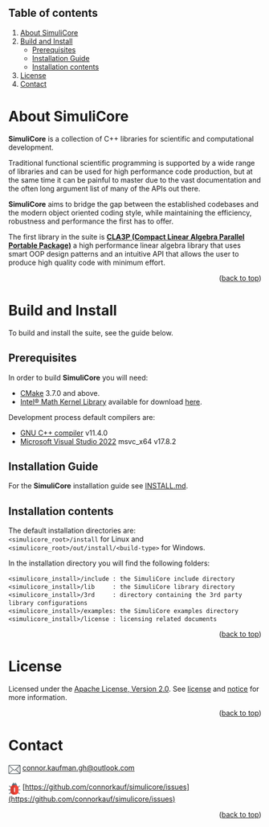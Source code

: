 <a name="top"></a>



## Table of contents

1. [About SimuliCore](#about-simulicore)
2. [Build and Install](#build-and-install)
    - [Prerequisites](#prerequisites)
    - [Installation Guide](#installation-guide)
    - [Installation contents](#installation-contents)
3. [License](#license)
4. [Contact](#contact)




# About SimuliCore

**SimuliCore** is a collection of C++ libraries for scientific and computational development.

Traditional functional scientific programming is supported by a wide range of libraries and can be used for high performance code production, but at the same time it can be painful to master due to the vast documentation and the often long argument list of many of the APIs out there.

**SimuliCore** aims to bridge the gap between the established codebases and the modern object oriented coding style, while maintaining the efficiency, robustness and performance the first has to offer. 

The first library in the suite is [**CLA3P (Compact Linear Algebra Parallel Portable Package)**](cla3p.mod/README.md) a high performance linear algebra library that uses smart OOP design patterns and an intuitive API that allows the user to produce high quality code with minimum effort.

<p align="right">(<a href="#top">back to top</a>)</p>




# Build and Install

To build and install the suite, see the guide below.

## Prerequisites

In order to build **SimuliCore** you will need:
  * [CMake](https://cmake.org) 3.7.0 and above.
  * [Intel&reg; Math Kernel Library](https://www.intel.com/content/www/us/en/developer/tools/oneapi/onemkl.html) available for download [here](https://www.intel.com/content/www/us/en/developer/tools/oneapi/onemkl-download.html).

Development process default compilers are:
  * [GNU C++ compiler](https://gcc.gnu.org) v11.4.0
  * [Microsoft Visual Studio 2022](https://visualstudio.microsoft.com) msvc_x64 v17.8.2


## Installation Guide

For the **SimuliCore** installation guide see [INSTALL.md](INSTALL.md).

## Installation contents

The default installation directories are:  
`<simulicore_root>/install` for Linux and  
`<simulicore_root>/out/install/<build-type>` for Windows.

In the installation directory you will find the following folders:
  
```
<simulicore_install>/include : the SimuliCore include directory
<simulicore_install>/lib     : the SimuliCore library directory
<simulicore_install>/3rd     : directory containing the 3rd party library configurations
<simulicore_install>/examples: the SimuliCore examples directory
<simulicore_install>/license : licensing related documents
```

<p align="right">(<a href="#top">back to top</a>)</p>




# License

Licensed under the [Apache License, Version 2.0](https://www.apache.org/licenses/LICENSE-2.0). See [license](LICENSE) and [notice](NOTICE) for more information.

<p align="right">(<a href="#top">back to top</a>)</p>




# Contact

<picture><img alt="envelope" src="docs/images/icons-color/envelope.png" height=24px width=24px align="top"></picture> connor.kaufman.gh@outlook.com

<picture><img alt="bug" src="docs/images/icons-color/bug.png" height=24px width=24px align="top"></picture> [https://github.com/connorkauf/simulicore/issues](https://github.com/connorkauf/simulicore/issues)

<p align="right">(<a href="#top">back to top</a>)</p>



